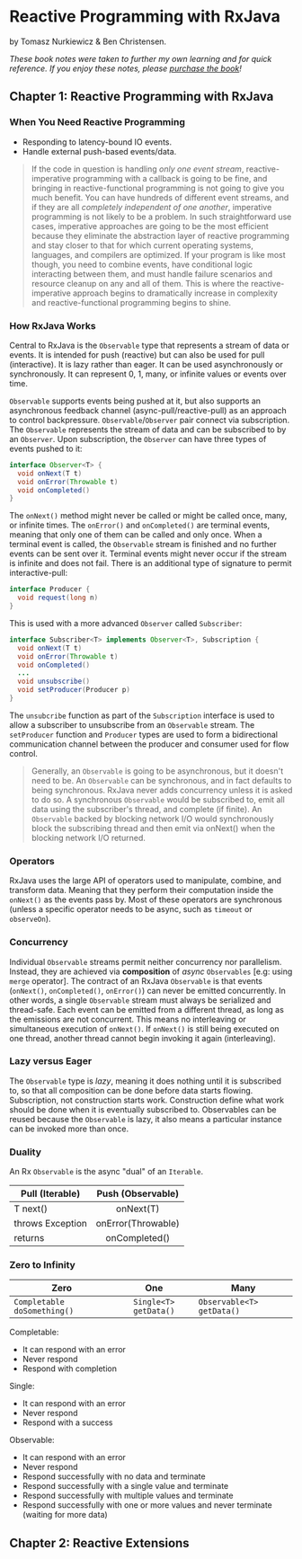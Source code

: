# Reactive Programming with RxJava

by Tomasz Nurkiewicz & Ben Christensen.

_These book notes were taken to further my own learning and for quick reference. If you enjoy these notes, please [purchase the book](https://www.amazon.com/Reactive-Programming-RxJava-Asynchronous-Applications/dp/1491931655)!_

## Chapter 1: Reactive Programming with RxJava

### When You Need Reactive Programming

- Responding to latency-bound IO events.
- Handle external push-based events/data.

> If the code in question is handling _only one event stream_, reactive-imperative programming with a callback is going to be fine, and bringing in reactive-functional programming is not going to give you much benefit. You can have hundreds of different event streams, and if they are all _completely independent of one another_, imperative programming is not likely to be a problem. In such straightforward use cases, imperative approaches are going to be the most efficient because they eliminate the abstraction layer of reactive programming and stay closer to that for which current operating systems, languages, and compilers are optimized. If your program is like most though, you need to combine events, have conditional logic interacting between them, and must handle failure scenarios and resource cleanup on any and all of them. This is where the reactive-imperative approach begins to dramatically increase in complexity and reactive-functional programming begins to shine.

### How RxJava Works

Central to RxJava is the `Observable` type that represents a stream of data or events. It is intended for push (reactive) but can also be used for pull (interactive). It is lazy rather than eager. It can be used asynchronously or synchronously. It can represent 0, 1, many, or infinite values or events over time.

`Observable` supports events being pushed at it, but also supports an asynchronous feedback channel (async-pull/reactive-pull) as an approach to control backpressure. `Observable`/`Observer` pair connect via subscription. The `Observable` represents the stream of data and can be subscribed to by an `Observer`. Upon subscription, the `Observer` can have three types of events pushed to it:

```java
interface Observer<T> {
  void onNext(T t)
  void onError(Throwable t)
  void onCompleted()
}
```

The `onNext()` method might never be called or might be called once, many, or infinite times. The `onError()` and `onCompleted()` are terminal events, meaning that only one of them can be called and only once. When a terminal event is called, the `Observable` stream is finished and no further events can be sent over it. Terminal events might never occur if the stream is infinite and does not fail. There is an additional type of signature to permit interactive-pull:

```java
interface Producer {
  void request(long n)
}
```

This is used with a more advanced `Observer` called `Subscriber`:

```java
interface Subscriber<T> implements Observer<T>, Subscription {
  void onNext(T t)
  void onError(Throwable t)
  void onCompleted()
  ...
  void unsubscribe()
  void setProducer(Producer p)
}
```

The `unsubcribe` function as part of the `Subscription` interface is used to allow a subscriber to unsubscribe from an `Observable` stream. The `setProducer` function and `Producer` types are used to form a bidirectional communication channel between the producer and consumer used for flow control.

> Generally, an `Observable` is going to be asynchronous, but it doesn't need to be. An `Observable` can be synchronous, and in fact defaults to being synchronous. RxJava never adds concurrency unless it is asked to do so. A synchronous `Observable` would be subscribed to, emit all data using the subscriber's thread, and complete (if finite). An `Observable` backed by blocking network I/O would synchronously block the subscribing thread and then emit via onNext() when the blocking network I/O returned.

### Operators

RxJava uses the large API of operators used to manipulate, combine, and transform data. Meaning that they perform their computation inside the `onNext()` as the events pass by. Most of these operators are synchronous (unless a specific operator needs to be async, such as `timeout` or `observeOn`).

### Concurrency

Individual `Observable` streams permit neither concurrency nor parallelism. Instead, they are achieved via **composition** of _async_ `Observables` [e.g: using `merge` operator]. The contract of an RxJava `Observable` is that events (`onNext()`, `onCompleted()`, `onError()`) can never be emitted concurrently. In other words, a single `Observable` stream must always be serialized and thread-safe. Each event can be emitted from a different thread, as long as the emissions are not concurrent. This means no interleaving or simultaneous execution of `onNext()`. If `onNext()` is still being executed on one thread, another thread cannot begin invoking it again (interleaving).

### Lazy versus Eager

The `Observable` type is _lazy_, meaning it does nothing until it is subscribed to, so that all composition can be done before data starts flowing. Subscription, not construction starts work. Construction define what work should be done when it is eventually subscribed to. Observables can be reused because the `Observable` is lazy, it also means a particular instance can be invoked more than once.

### Duality

An Rx `Observable` is the async "dual" of an `Iterable`.

Pull (Iterable)  | Push (Observable)
---------------- | :----------------:
T next()         |     onNext(T)
throws Exception | onError(Throwable)
returns          |   onCompleted()

### Zero to Infinity

Zero                        |          One          | Many
--------------------------- | :-------------------: | -------------------------
`Completable doSomething()` | `Single<T> getData()` | `Observable<T> getData()`

Completable:

- It can respond with an error
- Never respond
- Respond with completion

Single:

- It can respond with an error
- Never respond
- Respond with a success

Observable:

- It can respond with an error
- Never respond
- Respond successfully with no data and terminate
- Respond successfully with a single value and terminate
- Respond successfully with multiple values and terminate
- Respond successfully with one or more values and never terminate (waiting for more data)

## Chapter 2: Reactive Extensions
